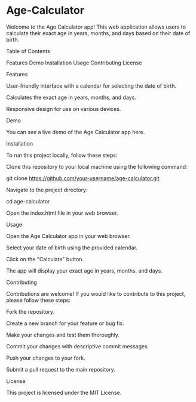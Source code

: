 # Age-Calculator

Welcome to the Age Calculator app! This web application allows users to calculate their exact age in years, months, and days based on their date of birth.

Table of Contents

Features
Demo
Installation
Usage
Contributing
License

Features

User-friendly interface with a calendar for selecting the date of birth.

Calculates the exact age in years, months, and days.

Responsive design for use on various devices.


Demo


You can see a live demo of the Age Calculator app here.


Installation

To run this project locally, follow these steps:


Clone this repository to your local machine using the following command:

git clone https://github.com/your-username/age-calculator.git


Navigate to the project directory:

cd age-calculator


Open the index.html file in your web browser.


Usage

Open the Age Calculator app in your web browser.

Select your date of birth using the provided calendar.

Click on the "Calculate" button.

The app will display your exact age in years, months, and days.


Contributing

Contributions are welcome! If you would like to contribute to this project, please follow these steps:

Fork the repository.

Create a new branch for your feature or bug fix.

Make your changes and test them thoroughly.

Commit your changes with descriptive commit messages.

Push your changes to your fork.

Submit a pull request to the main repository.


License

This project is licensed under the MIT License.
